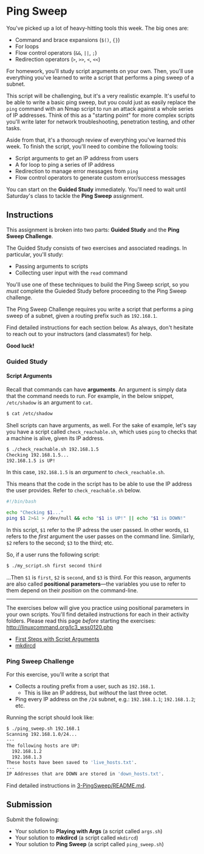 # Ping Sweep
You've picked up a lot of heavy-hitting tools this week. The big ones are:
- Command and brace expansions (`$()`, `{}`)
- For loops
- Flow control operators (`&&`, `||`, `;`)
- Redirection operators (`>`, `>>`, `<`, `<<`)

For homework, you'll study script arguments on your own. Then, you'll use everything you've learned to write a script that performs a ping sweep of a subnet.

This script will be challenging, but it's a very realistic example. It's useful to be able to write a basic ping sweep, but you could just as easily replace the `ping` command with an Nmap script to run an attack against a whole series of IP addresses. Think of this as a "starting point" for more complex scripts you'll write later for network troubleshooting, penetration testing, and other tasks.

Aside from that, it's a thorough review of everything you've learned this week. To finish the script, you'll need to combine the following tools:
- Script arguments to get an IP address from users
- A for loop to ping a series of IP address
- Redirection to manage error messages from `ping`
- Flow control operators to generate custom error/success messages

You can start on the **Guided Study** immediately. You'll need to wait until Saturday's class to tackle the **Ping Sweep** assignment.

## Instructions
This assignment is broken into two parts: **Guided Study** and the **Ping Sweep Challenge**.

The Guided Study consists of two exercises and associated readings. In particular, you'll study:
- Passing arguments to scripts
- Collecting user input with the `read` command

You'll use one of these techniques to build the Ping Sweep script, so you _must_ complete the Guieded Study before proceeding to the Ping Sweep challenge.

The Ping Sweep Challenge requires you write a script that performs a ping sweep of a subnet, given a routing prefix such as `192.168.1`. 

Find detailed instructions for each section below. As always, don't hesitate to reach out to your instructors (and classmates!) for help.

**Good luck!**

### Guided Study
#### Script Arguments
Recall that commands can have **arguments**. An argument is simply data that the command needs to run. For example, in the below snippet, `/etc/shadow` is an argument to `cat`.

  ```bash
  $ cat /etc/shadow
  ```

Shell scripts can have arguments, as well. For the sake of example, let's say you have a script called `check_reachable.sh`, which uses `ping` to checks that a machine is alive, given its IP address.

   ```bash
   $ ./check_reachable.sh 192.168.1.5
   Checking 192.168.1.5...
   192.168.1.5 is UP!
   ```

In this case, `192.168.1.5` is an _argument_ to `check_reachable.sh`. 

This means that the code in the script has to be able to use the IP address the user provides. Refer to `check_reachable.sh` below.

  ```bash
  #!/bin/bash

  echo "Checking $1..." 
  ping $1 2>&1 > /dev/null && echo "$1 is UP!" || echo "$1 is DOWN!"
  ```

In this script, `$1` refer to the IP adress the user passed. In other words, `$1` refers to the _first_ argument the user passes on the command line. Similarly, `$2` refers to the second; `$3` to the third; etc. 

So, if a user runs the following script:

  ```bash
  $ ./my_script.sh first second third
  ```

...Then `$1` is `first`, `$2` is `second`, and `$3` is third. For this reason, arguments are also called **positional parameters**—the variables you use to refer to them depend on their _position_ on the command-line.

---

The exercises below will give you practice using positional parameters in your own scripts. You'll find detailed instructions for each in their activity folders. Please read this page _before_ starting the exercises: <http://linuxcommand.org/lc3_wss0120.php>
- [First Steps with Script Arguments](1-ScriptArguments/README.md)
- [mkdircd](2-mkdircd/README.md)

### Ping Sweep Challenge
For this exercise, you'll write a script that
- Collects a routing prefix from a user, such as `192.168.1`.
  - This is like an IP address, but _without_ the last three octet.
- Ping every IP address on the `/24` subnet, e.g.: `192.168.1.1`; `192.168.1.2`; etc.

Running the script should look like:

  ```bash
  $ ./ping_sweep.sh 192.168.1
  Scanning 192.168.1.0/24...
  ---
  The following hosts are UP:
    192.168.1.2
    192.168.1.3
  These hosts have been saved to 'live_hosts.txt'.
  ---
  IP Addresses that are DOWN are stored in 'down_hosts.txt'.
  ```

Find detailed instructions in [3-PingSweep/README.md](3-PingSweep/README.md).

## Submission
Submit the following:
- Your solution to **Playing with Args** (a script called `args.sh`)
- Your solution to **mkdircd** (a script called `mkdircd`)
- Your solution to **Ping Sweep** (a script called `ping_sweep.sh`)

